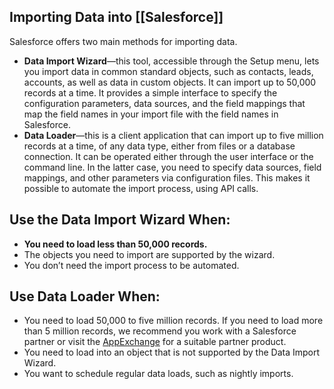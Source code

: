 ## Importing Data into [[Salesforce]]

Salesforce offers two main methods for importing data.

-   **Data Import Wizard**—this tool, accessible through the Setup menu, lets you import data in common standard objects, such as contacts, leads, accounts, as well as data in custom objects. It can import up to 50,000 records at a time. It provides a simple interface to specify the configuration parameters, data sources, and the field mappings that map the field names in your import file with the field names in Salesforce.
-   **Data Loader**—this is a client application that can import up to five million records at a time, of any data type, either from files or a database connection. It can be operated either through the user interface or the command line. In the latter case, you need to specify data sources, field mappings, and other parameters via configuration files. This makes it possible to automate the import process, using API calls.

## Use the Data Import Wizard When:

-  **You need to load less than 50,000 records.**
-   The objects you need to import are supported by the wizard.
-   You don’t need the import process to be automated.

## Use Data Loader When:

-   You need to load 50,000 to five million records. If you need to load more than 5 million records, we recommend you work with a Salesforce partner or visit the [AppExchange](http://appexchange.salesforce.com/) for a suitable partner product.
-   You need to load into an object that is not supported by the Data Import Wizard.
-   You want to schedule regular data loads, such as nightly imports.